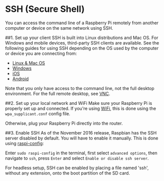 # SSH (Secure Shell)

You can access the command line of a Raspberry Pi remotely from another computer or device on the same network using SSH.

##1. Set up your client
SSH is built into Linux distributions and Mac OS. For Windows and mobile devices, third-party SSH clients are available. See the following guides for using SSH depending on the OS used by the computer or device you are connecting from:

- [Linux & Mac OS](unix.md)
- [Windows](windows.md)
- [iOS](ios.md)
- [Android](android.md)

Note that you only have access to the command line, not the full desktop environment. For the full remote desktop, see [VNC](../vnc/README.md).

##2. Set up your local network and WiFi
Make sure your Raspberry Pi is properly set up and connected. If you're using [WiFi](../../configuration/wireless/wireless-cli.md), this is done using the `wpa_supplicant.conf` config file. 

Otherwise, plug your Raspberry Pi directly into the router.

##3. Enable SSH
As of the November 2016 release, Raspbian has the SSH server disabled by default. You will have to enable it manually. This is done using [raspi-config](../../configuration/raspi-config.md):

Enter `sudo raspi-config` in the terminal, first select `advanced options`, then navigate to `ssh`, press `Enter` and select `Enable or disable ssh server`.

For headless setup, SSH can be enabled by placing a file named 'ssh', without any extension, onto the boot partition of the SD card.
